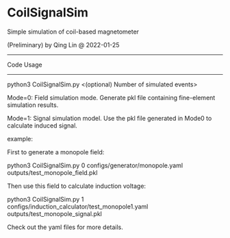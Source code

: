 # CoilSignalSim
Simple simulation of coil-based magnetometer

(Preliminary)
by Qing Lin @ 2022-01-25


*******
 Code Usage
*******

python3 CoilSignalSim.py <Mode> <config file> <output filename> <(optional) Number of simulated events>

Mode=0: Field simulation mode. Generate pkl file containing fine-element simulation results.

Mode=1: Signal simulation model. Use the pkl file generated in Mode0 to calculate induced signal.



example:

First to generate a monopole field:

python3 CoilSignalSim.py 0 configs/generator/monopole.yaml outputs/test_monopole_field.pkl


Then use this field to calculate induction voltage:

python3 CoilSignalSim.py 1 configs/induction_calculator/test_monopole1.yaml outputs/test_monopole_signal.pkl


Check out the yaml files for more details.
